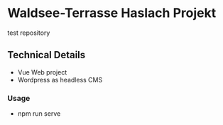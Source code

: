 # Waldsee-Terrasse Haslach Projekt
test repository

## Technical Details
- Vue Web project
- Wordpress as headless CMS

### Usage
- npm run serve